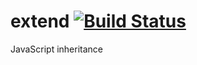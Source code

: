 # extend [![Build Status](https://travis-ci.org/wilsonpage/extend.png?branch=master)](https://travis-ci.org/wilsonpage/extend)


JavaScript inheritance

